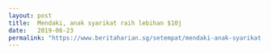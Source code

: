 ```yaml
---
layout: post
title:  Mendaki, anak syarikat raih lebihan $10j
date:   2019-06-23
permalink: "https://www.beritaharian.sg/setempat/mendaki-anak-syarikat-raih-lebihan-10j"
---
```

